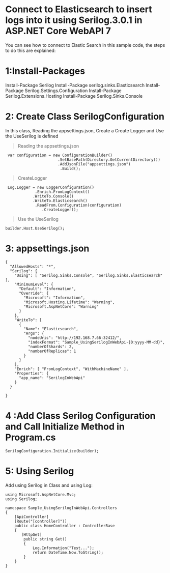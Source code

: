 # Connect to Elasticsearch to insert logs into it using Serilog.3.0.1 in ASP.NET Core WebAPI 7
 You can see how to connect to Elastic Search in this sample code, the steps to do this are explained:
 
# 1:Install-Packages
 Install-Package Serilog
 Install-Package serilog.sinks.Elasticsearch
 Install-Package Serilog.Settings.Configuration
 Install-Package Serilog.Extensions.Hosting
 Install-Package Serilog.Sinks.Console
# 2: Create Class SerilogConfiguration
In this class, Reading the appsettings.json, Create a Create Logger and Use the UseSerilog is defined

 >Reading the appsettings.json
 ```
  var configuration = new ConfigurationBuilder()
                        .SetBasePath(Directory.GetCurrentDirectory())
                        .AddJsonFile("appsettings.json")                
                         .Build();
```
 >CreateLogger   
```
 Log.Logger = new LoggerConfiguration()
             .Enrich.FromLogContext()            
            .WriteTo.Console()       
            .WriteTo.Elasticsearch()       
             .ReadFrom.Configuration(configuration) 
                .CreateLogger();
```                
                
>Use the UseSerilog
```
builder.Host.UseSerilog();  
```
# 3: appsettings.json
```
{
  "AllowedHosts": "*",
  "Serilog": {
    "Using": [ "Serilog.Sinks.Console", "Serilog.Sinks.Elasticsearch" ],
    "MinimumLevel": {
      "Default": "Information",
      "Override": {
        "Microsoft": "Information",
        "Microsoft.Hosting.Lifetime": "Warning",
        "Microsoft.AspNetCore": "Warning"
      }
    },
    "WriteTo": [
      {
        "Name": "Elasticsearch",
        "Args": {
          "nodeUris": "http://192.168.7.66:32412/",
          "indexFormat": "Sample_UsingSerilogInWebApi-{0:yyyy-MM-dd}",
          "numberOfShards": 2,
          "numberOfReplicas": 1
        }
      }
    ],
    "Enrich": [ "FromLogContext", "WithMachineName" ],
    "Properties": {
      "app_name": "SerilogInWebApi"
    }
  }

}

```
# 4 :Add Class Serilog Configuration and Call Initialize Method in Program.cs
```
SerilogConfiguration.Initialize(builder);
```
# 5: Using Serilog 
Add using Serilog in Class and using Log:
```
using Microsoft.AspNetCore.Mvc;
using Serilog;

namespace Sample_UsingSerilogInWebApi.Controllers
{
    [ApiController]
    [Route("[controller]")]
    public class HomeController : ControllerBase
    {
       [HttpGet]
        public string Get()
        {
            Log.Information("Test...");
            return DateTime.Now.ToString();
        }
    }
}
```






